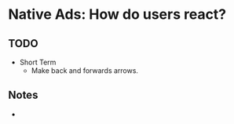 Native Ads: How do users react?
===============================


## TODO

* Short Term
    - Make back and forwards arrows.

## Notes

* 